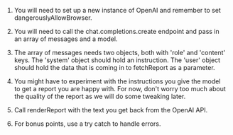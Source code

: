 1. You will need to set up a new instance of OpenAI and remember to set dangerouslyAllowBrowser.

2. You will need to call the chat.completions.create endpoint and pass in an array of messages and a model.

3. The array of messages needs two objects, both with 'role' and 'content' keys. The 'system' object should hold an instruction. The 'user' object should hold the data that is coming in to fetchReport as a parameter. 

4. You might have to experiment with the instructions you give the model to get a report you are happy with. For now, don't worry too much about the quality of the report as we will do some tweaking later. 

5. Call renderReport with the text you get back from the OpenAI API.

6. For bonus points, use a try catch to handle errors.
